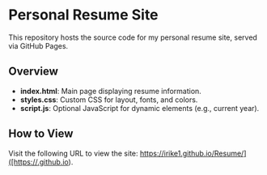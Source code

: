 # Personal Resume Site

This repository hosts the source code for my personal resume site, served via GitHub Pages.

## Overview

- **index.html**: Main page displaying resume information.
- **styles.css**: Custom CSS for layout, fonts, and colors.
- **script.js**: Optional JavaScript for dynamic elements (e.g., current year).

## How to View

Visit the following URL to view the site: [https://irike1.github.io/Resume/]([https://<your-username>.github.io](https://irike1.github.io/Resume/)).


